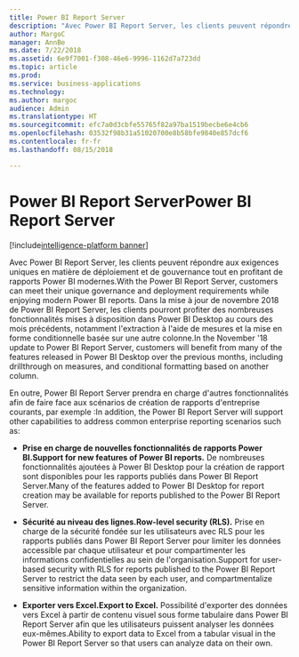 ```yaml
---
title: Power BI Report Server
description: "Avec Power BI Report Server, les clients peuvent répondre aux exigences uniques en matière de déploiement et de gouvernance tout en profitant de rapports Power BI modernes."
author: MargoC
manager: AnnBe
ms.date: 7/22/2018
ms.assetid: 6e9f7001-f308-46e6-9996-1162d7a723dd
ms.topic: article
ms.prod: 
ms.service: business-applications
ms.technology: 
ms.author: margoc
audience: Admin
ms.translationtype: HT
ms.sourcegitcommit: efc7a0d3cbfe55765f82a97ba1519becbe6e4cb6
ms.openlocfilehash: 03532f98b31a51020700e8b58bfe9840e857dcf6
ms.contentlocale: fr-fr
ms.lasthandoff: 08/15/2018

---
```

# <a name="power-bi-report-server"></a><span data-ttu-id="590bd-103">Power BI Report Server</span><span class="sxs-lookup"><span data-stu-id="590bd-103">Power BI Report Server</span></span>

[!include[intelligence-platform banner](../../includes/intelligence-platform.md)]

<span data-ttu-id="590bd-104">Avec Power BI Report Server, les clients peuvent répondre aux exigences uniques en matière de déploiement et de gouvernance tout en profitant de rapports Power BI modernes.</span><span class="sxs-lookup"><span data-stu-id="590bd-104">With the Power BI Report Server, customers can meet their unique governance and deployment requirements while enjoying modern Power BI reports.</span></span> <span data-ttu-id="590bd-105">Dans la mise à jour de novembre 2018 de Power BI Report Server, les clients pourront profiter des nombreuses fonctionnalités mises à disposition dans Power BI Desktop au cours des mois précédents, notamment l'extraction à l'aide de mesures et la mise en forme conditionnelle basée sur une autre colonne.</span><span class="sxs-lookup"><span data-stu-id="590bd-105">In the November '18 update to Power BI Report Server, customers will benefit from many of the features released in Power BI Desktop over the previous months, including drillthrough on measures, and conditional formatting based on another column.</span></span> 

<span data-ttu-id="590bd-106">En outre, Power BI Report Server prendra en charge d'autres fonctionnalités afin de faire face aux scénarios de création de rapports d'entreprise courants, par exemple :</span><span class="sxs-lookup"><span data-stu-id="590bd-106">In addition, the Power BI Report Server will support other capabilities to address common enterprise reporting scenarios such as:</span></span>

-  <span data-ttu-id="590bd-107">**Prise en charge de nouvelles fonctionnalités de rapports Power BI.**</span><span class="sxs-lookup"><span data-stu-id="590bd-107">**Support for new features of Power BI reports.**</span></span> <span data-ttu-id="590bd-108">De nombreuses fonctionnalités ajoutées à Power BI Desktop pour la création de rapport sont disponibles pour les rapports publiés dans Power BI Report Server.</span><span class="sxs-lookup"><span data-stu-id="590bd-108">Many of the features added to Power BI Desktop for report creation may be available for reports published to the Power BI Report Server.</span></span>

-   <span data-ttu-id="590bd-109">**Sécurité au niveau des lignes.**</span><span class="sxs-lookup"><span data-stu-id="590bd-109">**Row-level security (RLS).**</span></span> <span data-ttu-id="590bd-110">Prise en charge de la sécurité fondée sur les utilisateurs avec RLS pour les rapports publiés dans Power BI Report Server pour limiter les données accessible par chaque utilisateur et pour compartimenter les informations confidentielles au sein de l'organisation.</span><span class="sxs-lookup"><span data-stu-id="590bd-110">Support for user-based security with RLS for reports published to the Power BI Report Server to restrict the data seen by each user, and compartmentalize sensitive information within the organization.</span></span>

-   <span data-ttu-id="590bd-111">**Exporter vers Excel.**</span><span class="sxs-lookup"><span data-stu-id="590bd-111">**Export to Excel.**</span></span> <span data-ttu-id="590bd-112">Possibilité d'exporter des données vers Excel à partir de contenu visuel sous forme tabulaire dans Power BI Report Server afin que les utilisateurs puissent analyser les données eux-mêmes.</span><span class="sxs-lookup"><span data-stu-id="590bd-112">Ability to export data to Excel from a tabular visual in the Power BI Report Server so that users can analyze data on their own.</span></span>

